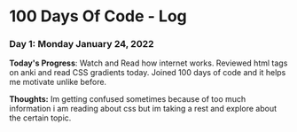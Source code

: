 # 100 Days Of Code - Log

### Day 1: Monday January 24, 2022 

**Today's Progress**: Watch and Read how internet works. Reviewed html tags on anki and read CSS gradients today. Joined 100 days of code and it helps me motivate unlike before.

**Thoughts:** Im getting confused sometimes because of too much information i am reading about css but im taking a rest and explore about the certain topic. 

